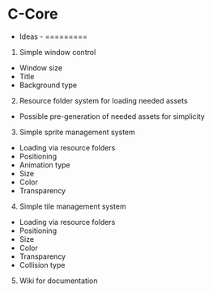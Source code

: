 C-Core
======

- Ideas -
=========

1. Simple window control
  * Window size
  * Title
  * Background type
2. Resource folder system for loading needed assets
  * Possible pre-generation of needed assets for simplicity
3. Simple sprite management system
  * Loading via resource folders
  * Positioning
  * Animation type
  * Size
  * Color
  * Transparency
4. Simple tile management system
  * Loading via resource folders
  * Positioning
  * Size
  * Color
  * Transparency
  * Collision type
5. Wiki for documentation

